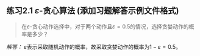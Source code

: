 ## 练习2.1 $\varepsilon$-贪心算法 (添加习题解答示例文件格式)
 
> 在$\varepsilon$-贪心动作选择中，对于两个动作且$\varepsilon=0.5$的情况，选择贪婪动作的概率是多少？

*解答：* $\varepsilon$表示采取随机动作的概率，故采取贪婪动作的概率为$1-\varepsilon=0.5$。